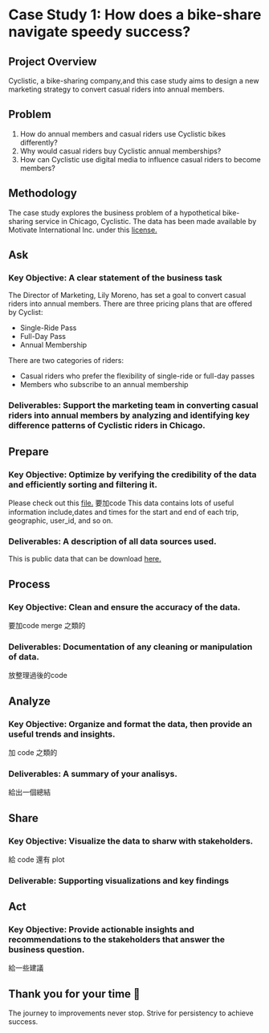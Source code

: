 # Case Study 1: How does a bike-share navigate speedy success?

## Project Overview
Cyclistic, a bike-sharing company,and this case study aims to design a new marketing strategy to convert casual riders into annual members. 

## Problem
1. How do annual members and casual riders use Cyclistic bikes differently?
2. Why would casual riders buy Cyclistic annual memberships?
3. How can Cyclistic use digital media to influence casual riders to become members?

## Methodology
The case study explores the business problem of a hypothetical bike-sharing service in Chicago, Cyclistic. The data has been made available by
Motivate International Inc. under this [license.](https://divvybikes.com/data-license-agreement)

## Ask
### Key Objective: A clear statement of the business task
The Director of Marketing, Lily Moreno, has set a goal to convert casual riders into annual members.
There are three pricing plans that are offered by Cyclist:

- Single-Ride Pass
- Full-Day Pass
- Annual Membership

There are two categories of riders: 

- Casual riders who prefer the flexibility of single-ride or full-day passes
- Members who subscribe to an annual membership

### Deliverables: Support the marketing team in converting casual riders into annual members by analyzing and identifying key difference patterns of Cyclistic riders in Chicago.

## Prepare
### Key Objective: Optimize by verifying the credibility of the data and efficiently sorting and filtering it.
Please check out this [file.]() 要加code
This data contains lots of useful information include,dates and times for the start and end of each trip, geographic, user_id, and so on.

### Deliverables: A description of all data sources used.
This is public data that can be download [here.](https://divvy-tripdata.s3.amazonaws.com/index.html)

## Process
### Key Objective: Clean and ensure the accuracy of the data.
要加code
merge 之類的

### Deliverables: Documentation of any cleaning or manipulation of data.
放整理過後的code


## Analyze
### Key Objective: Organize and format the data, then provide an useful trends and insights.

加 code 之類的

### Deliverables: A summary of your analisys.
給出一個總結

## Share
### Key Objective: Visualize the data to sharw with stakeholders.
給 code 還有 plot

### Deliverable: Supporting visualizations and key findings

## Act
### Key Objective: Provide actionable insights and recommendations to the stakeholders that answer the business question.

給一些建議






## Thank you for your time 💌
The journey to improvements never stop. Strive for persistency to achieve success. 




















